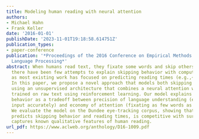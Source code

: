 ```yaml
---
title: Modeling human reading with neural attention
authors:
- Michael Hahn
- Frank Keller
date: '2016-01-01'
publishDate: '2023-11-01T19:18:58.614751Z'
publication_types:
- paper-conference
publication: '*Proceedings of the 2016 Conference on Empirical Methods in Natural
  Language Processing*'
abstract: When humans read text, they fixate some words and skip others. However,
  there have been few attempts to explain skipping behavior with computational models,
  as most existing work has focused on predicting reading times (e.g.,~using surprisal).
  In this paper, we propose a novel approach that models both skipping and reading,
  using an unsupervised architecture that combines a neural attention with autoencoding,
  trained on raw text using reinforcement learning. Our model explains human reading
  behavior as a tradeoff between precision of language understanding (encoding the
  input accurately) and economy of attention (fixating as few words as possible).
  We evaluate the model on the Dundee eye-tracking corpus, showing that it accurately
  predicts skipping behavior and reading times, is competitive with surprisal, and
  captures known qualitative features of human reading.
url_pdf: https://www.aclweb.org/anthology/D16-1009.pdf
---
```

